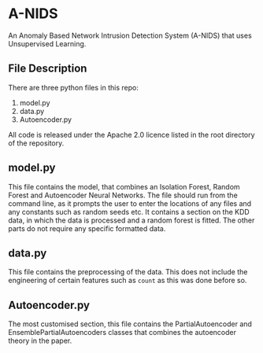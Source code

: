 # A-NIDS
An Anomaly Based Network Intrusion Detection System (A-NIDS) that uses Unsupervised Learning.

## File Description

There are three python files in this repo:
  1. model.py
  2. data.py
  3. Autoencoder.py
  
All code is released under the Apache 2.0 licence listed in the root directory of the repository.
  
 ## model.py
 This file contains the model, that combines an Isolation Forest, Random Forest and Autoencoder Neural Networks. The file should run from the command line, as it prompts the user to enter the locations of any files and any constants such as random seeds etc. It contains a section on the KDD data, in which the data is processed and a random forest is fitted. The other parts do not require any specific formatted data.
 
 ## data.py
This file contains the preprocessing of the data. This does not include the engineering of certain features such as `count` as this was done before so.

## Autoencoder.py
The most customised section, this file contains the PartialAutoencoder and EnsemblePartialAutoencoders classes that combines the autoencoder theory in the paper.
